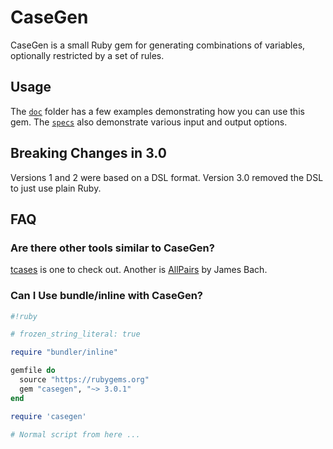 # CaseGen

CaseGen is a small Ruby gem for generating combinations of variables, optionally
restricted by a set of rules.  

## Usage

The [`doc`](/doc) folder has a few examples demonstrating how you can use this
gem. The [`specs`](/spec) also demonstrate various input and output options.


## Breaking Changes in 3.0

Versions 1 and 2 were based on a DSL format. Version 3.0 removed the DSL 
to just use plain Ruby.

## FAQ

### Are there other tools similar to CaseGen?

<a href="https://github.com/cornutum/tcases">tcases</a> is one to check out.
Another is <a href="https://www.satisfice.com/download/allpairs">AllPairs</a> by
James Bach.

### Can I Use bundle/inline with CaseGen?

```ruby
#!ruby

# frozen_string_literal: true

require "bundler/inline"

gemfile do
  source "https://rubygems.org"
  gem "casegen", "~> 3.0.1"
end

require 'casegen'

# Normal script from here ...

```
